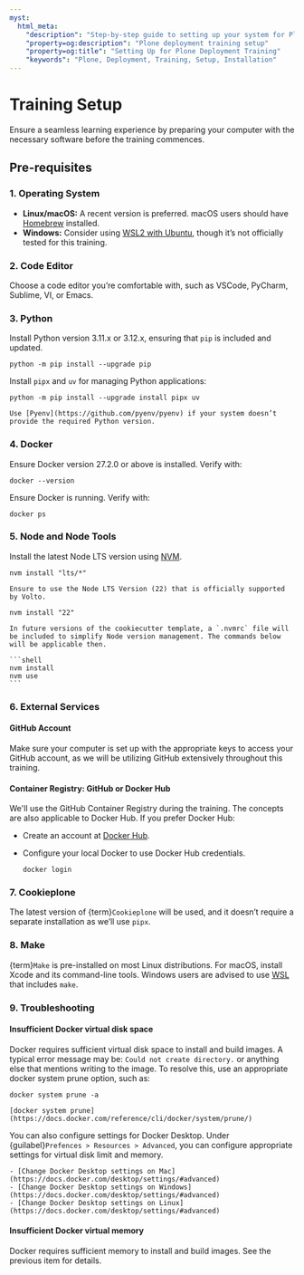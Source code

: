 ```yaml
---
myst:
  html_meta:
    "description": "Step-by-step guide to setting up your system for Plone deployment training"
    "property=og:description": "Plone deployment training setup"
    "property=og:title": "Setting Up for Plone Deployment Training"
    "keywords": "Plone, Deployment, Training, Setup, Installation"
---
```


# Training Setup

Ensure a seamless learning experience by preparing your computer with the necessary software before the training commences.

## Pre-requisites

### 1. **Operating System**

- **Linux/macOS:** A recent version is preferred. macOS users should have [Homebrew](https://brew.sh/) installed.
- **Windows:** Consider using [WSL2 with Ubuntu](https://documentation.ubuntu.com/wsl/en/latest/), though it’s not officially tested for this training.

### 2. **Code Editor**

Choose a code editor you’re comfortable with, such as VSCode, PyCharm, Sublime, VI, or Emacs.

### 3. **Python**

Install Python version 3.11.x or 3.12.x, ensuring that `pip` is included and updated.

```shell
python -m pip install --upgrade pip
```

Install `pipx` and `uv` for managing Python applications:

```shell
python -m pip install --upgrade install pipx uv
```

```{tip}
Use [Pyenv](https://github.com/pyenv/pyenv) if your system doesn’t provide the required Python version.
```

### 4. **Docker**

Ensure Docker version 27.2.0 or above is installed. Verify with:

```shell
docker --version
```

Ensure Docker is running. Verify with:

```shell
docker ps
```

### 5. **Node and Node Tools**

Install the latest Node LTS version using [NVM](https://github.com/nvm-sh/nvm/blob/master/README.md).

```shell
nvm install "lts/*"
```

```{warning}
Ensure to use the Node LTS Version (22) that is officially supported by Volto.
```

```shell
nvm install "22"
```

````{todo}
In future versions of the cookiecutter template, a `.nvmrc` file will be included to simplify Node version management. The commands below will be applicable then.

```shell
nvm install
nvm use
```
````

### 6. **External Services**

#### GitHub Account

Make sure your computer is set up with the appropriate keys to access your GitHub account,
as we will be utilizing GitHub extensively throughout this training.

#### Container Registry: GitHub or Docker Hub

We'll use the GitHub Container Registry during the training. The concepts are also applicable to Docker Hub. If you prefer Docker Hub:

- Create an account at [Docker Hub](https://hub.docker.com/).
- Configure your local Docker to use Docker Hub credentials.

  ```shell
  docker login
  ```

### 7. **Cookieplone**

The latest version of {term}`Cookieplone` will be used, and it doesn’t require a separate installation as we’ll use `pipx`.

### 8. **Make**

{term}`Make` is pre-installed on most Linux distributions. For macOS, install Xcode and its command-line tools. Windows users are advised to use [WSL](https://learn.microsoft.com/en-us/windows/wsl/install) that includes `make`.

### 9. **Troubleshooting**

#### Insufficient Docker virtual disk space

Docker requires sufficient virtual disk space to install and build images. A typical error message may be: `Could not create directory.` or anything else that mentions writing to the image.
To resolve this, use an appropriate docker system prune option, such as:

```shell
docker system prune -a
```

```{seealso}
[docker system prune](https://docs.docker.com/reference/cli/docker/system/prune/)
```

You can also configure settings for Docker Desktop.
Under {guilabel}`Prefences > Resources > Advanced`, you can configure appropriate settings for virtual disk limit and memory.

```{seealso}
- [Change Docker Desktop settings on Mac](https://docs.docker.com/desktop/settings/#advanced)
- [Change Docker Desktop settings on Windows](https://docs.docker.com/desktop/settings/#advanced)
- [Change Docker Desktop settings on Linux](https://docs.docker.com/desktop/settings/#advanced)
```

#### Insufficient Docker virtual memory

Docker requires sufficient memory to install and build images. See the previous item for details.
